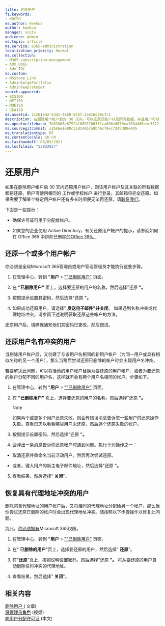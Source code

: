 ```yaml
---
title: 还原用户
f1.keywords:
- NOCSH
ms.author: kwekua
author: kwekua
manager: scotv
audience: Admin
ms.topic: article
ms.service: o365-administration
localization_priority: Normal
ms.collection:
- M365-subscription-management
- Adm_O365
- Adm_TOC
ms.custom:
- MSStore_Link
- AdminSurgePortfolio
- AdminTemplateSet
search.appverid:
- BCS160
- MET150
- MOE150
- GEA150
ms.assetid: 2c261e42-5dd1-48b0-845f-2a016d29cfc1
description: 在删除用户帐户后的 30 天内，可以还原该帐户以及所有数据，并且用户可以使用同一帐户登录。
ms.openlocfilehash: 7b030d3e6792b168977b63f1ca686e8870ea103dd86eec3312f4c0760154ecab
ms.sourcegitcommit: a1b66e1e80c25d14d67a9b46c79ec7245d88e045
ms.translationtype: MT
ms.contentlocale: zh-CN
ms.lasthandoff: 08/05/2021
ms.locfileid: "53832927"
---
```

# <a name="restore-a-user"></a>还原用户
   
如果在删除用户帐户后 30 天内还原用户帐户，则该用户帐户及其关联的所有数据都将还原。用户可使用相同的 工作或学校帐户 进行登录。其邮箱将完全还原。如果需要了解某个特定用户帐户还有多长时间便无法再还原，请[联系我们](../../business-video/get-help-support.md)。
  
下面是一些提示︰
  
- 确保许可证可用于分配给帐户。
    
- 如果您的企业使用 Active Directory，有关还原用户帐户的提示，请参阅如何在 Office 365 中排除已删除[的Office 365。](/office365/troubleshoot/active-directory/restore-deleted-user-accounts) 
    
## <a name="restore-one-or-more-user-accounts"></a>还原一个或多个用户帐户

你必须是全局Microsoft 365管理员或用户管理管理员才能执行这些步骤。 

1. 在管理中心，转到 **"用户** \> <a href="https://go.microsoft.com/fwlink/p/?linkid=2071581" target="_blank">""已删除用户"</a> 页面。

2. 在 **"已删除用户"** 页上，选择要还原的用户的名称，然后选择"还原 **"。**
    
3. 按照提示设置其密码，然后选择"还原 **"。**
    
4. 如果成功还原用户，请选择" **发送电子邮件"并关闭**。 如果遇到名称冲突或代理地址冲突，请参阅下述说明获取还原这些帐户的方法。
    
还原用户后，请确保通知他们其密码已更改，然后跟进。
  
## <a name="restore-a-user-that-has-a-user-name-conflict"></a>还原用户名有冲突的用户

当删除用户帐户后，又创建了与该用户名相同的新用户帐户（为同一用户或具有相似名称的另一个用户），那么当稍后尝试还原已删除的帐户时会出现用户名冲突。
  
若要解决此问题，可以将活动的用户帐户替换为要还原的用户帐户，或者为要还原的帐户分配不同的用户名，这样就不会有两个用户名相同的帐户。步骤如下。

1. 在管理中心，转到 **"用户** \> <a href="https://go.microsoft.com/fwlink/p/?linkid=2071581" target="_blank">""已删除用户"</a> 页面。
  
2. 在 **"已删除用户"** 页上，选择要还原的用户的名称，然后选择"还原 **"。**
    
    > [!NOTE]
    > 如果两个或更多个用户还原失败，则会有错误消息告诉您一些用户的还原操作失败。查看日志以看看哪些用户未还原，然后逐个还原失败的帐户。 
  
3. 按照提示设置密码，然后选择"还原 **"。**
    
4. 会弹出一条消息告诉你还原帐户时遇到问题。执行下列操作之一：
    
  - 取消还原并重命名当前活动用户。然后再次尝试还原。
    
  - 或者，键入用户的新主电子邮件地址，然后选择"还原 **"。**
    
5. 查看结果，然后选择" **关闭**"。
    
## <a name="restore-a-user-that-has-a-proxy-address-conflict"></a>恢复具有代理地址冲突的用户

删除包含代理地址的用户帐户后，又将相同的代理地址分配给另一个帐户，那么当你尝试还原已删除的帐户时会出现代理地址冲突。请按照以下步骤操作以修复此问题。
  
为此，[你必须拥有](about-admin-roles.md)Microsoft 365权限。 

1. 在管理中心，转到 **"用户** \> <a href="https://go.microsoft.com/fwlink/p/?linkid=2071581" target="_blank">""已删除用户"</a> 页面。

2. 在" **已删除的用户**"页上，选择要还原的用户，然后选择" **还原**"。 
    
3. 在"**还原**"页上，按照说明设置密码，然后选择"还原 **"。** 将从要还原的用户自动删除任何冲突的代理地址。
    
4. 查看结果，然后选择" **关闭**"。

## <a name="related-content"></a>相关内容

[删除用户 (](delete-a-user.md) 文章) \
[将管理员角色](assign-admin-roles.md) (视频) \
[向用户分配许可证](../manage/assign-licenses-to-users.md) (本文) 

